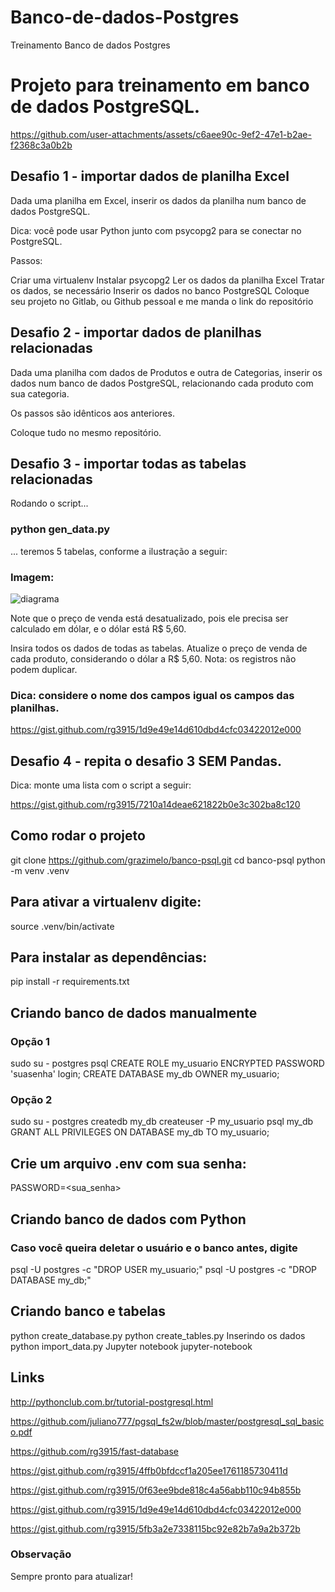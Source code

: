 # Banco-de-dados-Postgres
Treinamento Banco de dados Postgres

# Projeto para treinamento em banco de dados PostgreSQL.


https://github.com/user-attachments/assets/c6aee90c-9ef2-47e1-b2ae-f2368c3a0b2b



## Desafio 1 - importar dados de planilha Excel
Dada uma planilha em Excel, inserir os dados da planilha num banco de dados PostgreSQL.

Dica: você pode usar Python junto com psycopg2 para se conectar no PostgreSQL.

Passos:

Criar uma virtualenv
Instalar psycopg2
Ler os dados da planilha Excel
Tratar os dados, se necessário
Inserir os dados no banco PostgreSQL
Coloque seu projeto no Gitlab, ou Github pessoal e me manda o link do repositório

## Desafio 2 - importar dados de planilhas relacionadas
Dada uma planilha com dados de Produtos e outra de Categorias, inserir os dados num banco de dados PostgreSQL, relacionando cada produto com sua categoria.

Os passos são idênticos aos anteriores.

Coloque tudo no mesmo repositório.

## Desafio 3 - importar todas as tabelas relacionadas
Rodando o script...

### python gen_data.py
... teremos 5 tabelas, conforme a ilustração a seguir:

### Imagem: 
![diagrama](https://github.com/user-attachments/assets/3aade8b9-7e20-41fb-a10d-6535262a7eee)


Note que o preço de venda está desatualizado, pois ele precisa ser calculado em dólar, e o dólar está R$ 5,60.

Insira todos os dados de todas as tabelas.
Atualize o preço de venda de cada produto, considerando o dólar a R$ 5,60.
Nota: os registros não podem duplicar.

### Dica: considere o nome dos campos igual os campos das planilhas.

https://gist.github.com/rg3915/1d9e49e14d610dbd4cfc03422012e000

## Desafio 4 - repita o desafio 3 SEM Pandas.
Dica: monte uma lista com o script a seguir:

https://gist.github.com/rg3915/7210a14deae621822b0e3c302ba8c120

## Como rodar o projeto

git clone https://github.com/grazimelo/banco-psql.git
cd banco-psql
python -m venv .venv

## Para ativar a virtualenv digite:

source .venv/bin/activate

## Para instalar as dependências:

pip install -r requirements.txt

## Criando banco de dados manualmente
### Opção 1
sudo su - postgres
psql
CREATE ROLE my_usuario ENCRYPTED PASSWORD 'suasenha' login;
CREATE DATABASE my_db OWNER my_usuario;
### Opção 2
sudo su - postgres
createdb my_db
createuser -P my_usuario
psql my_db
GRANT ALL PRIVILEGES ON DATABASE my_db TO my_usuario;
## Crie um arquivo .env com sua senha:

PASSWORD=<sua_senha>

## Criando banco de dados com Python
### Caso você queira deletar o usuário e o banco antes, digite

psql -U postgres -c "DROP USER my_usuario;"
psql -U postgres -c "DROP DATABASE my_db;"

## Criando banco e tabelas

python create_database.py
python create_tables.py
Inserindo os dados
python import_data.py
Jupyter notebook
jupyter-notebook

## Links
http://pythonclub.com.br/tutorial-postgresql.html

https://github.com/juliano777/pgsql_fs2w/blob/master/postgresql_sql_basico.pdf

https://github.com/rg3915/fast-database

https://gist.github.com/rg3915/4ffb0bfdccf1a205ee1761185730411d

https://gist.github.com/rg3915/0f63ee9bde818c4a56abb110c94b855b

https://gist.github.com/rg3915/1d9e49e14d610dbd4cfc03422012e000

https://gist.github.com/rg3915/5fb3a2e7338115bc92e82b7a9a2b372b

### Observação

Sempre pronto para atualizar!

